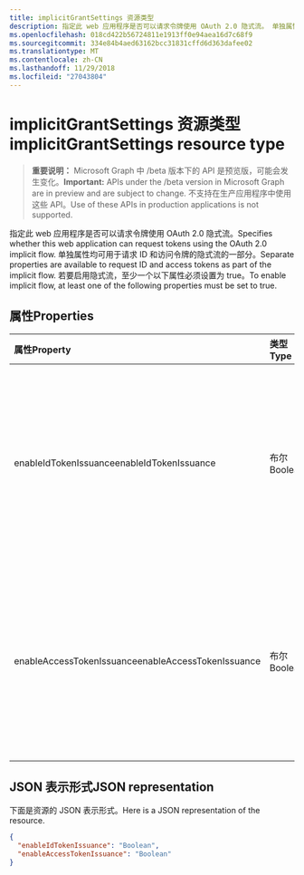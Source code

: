 ```yaml
---
title: implicitGrantSettings 资源类型
description: 指定此 web 应用程序是否可以请求令牌使用 OAuth 2.0 隐式流。 单独属性均可用于请求 ID 和访问令牌的隐式流的一部分。 若要启用隐式流，至少一个以下属性必须设置为 true。
ms.openlocfilehash: 018cd422b56724811e1913ff0e94aea16d7c68f9
ms.sourcegitcommit: 334e84b4aed63162bcc31831cffd6d363dafee02
ms.translationtype: MT
ms.contentlocale: zh-CN
ms.lasthandoff: 11/29/2018
ms.locfileid: "27043804"
---
```

# <a name="implicitgrantsettings-resource-type"></a><span data-ttu-id="36d0e-105">implicitGrantSettings 资源类型</span><span class="sxs-lookup"><span data-stu-id="36d0e-105">implicitGrantSettings resource type</span></span>

> <span data-ttu-id="36d0e-106">**重要说明：** Microsoft Graph 中 /beta 版本下的 API 是预览版，可能会发生变化。</span><span class="sxs-lookup"><span data-stu-id="36d0e-106">**Important:** APIs under the /beta version in Microsoft Graph are in preview and are subject to change.</span></span> <span data-ttu-id="36d0e-107">不支持在生产应用程序中使用这些 API。</span><span class="sxs-lookup"><span data-stu-id="36d0e-107">Use of these APIs in production applications is not supported.</span></span>

<span data-ttu-id="36d0e-108">指定此 web 应用程序是否可以请求令牌使用 OAuth 2.0 隐式流。</span><span class="sxs-lookup"><span data-stu-id="36d0e-108">Specifies whether this web application can request tokens using the OAuth 2.0 implicit flow.</span></span> <span data-ttu-id="36d0e-109">单独属性均可用于请求 ID 和访问令牌的隐式流的一部分。</span><span class="sxs-lookup"><span data-stu-id="36d0e-109">Separate properties are available to request ID and access tokens as part of the implicit flow.</span></span> <span data-ttu-id="36d0e-110">若要启用隐式流，至少一个以下属性必须设置为 true。</span><span class="sxs-lookup"><span data-stu-id="36d0e-110">To enable implicit flow, at least one of the following properties must be set to true.</span></span>

## <a name="properties"></a><span data-ttu-id="36d0e-111">属性</span><span class="sxs-lookup"><span data-stu-id="36d0e-111">Properties</span></span>

| <span data-ttu-id="36d0e-112">属性</span><span class="sxs-lookup"><span data-stu-id="36d0e-112">Property</span></span> | <span data-ttu-id="36d0e-113">类型</span><span class="sxs-lookup"><span data-stu-id="36d0e-113">Type</span></span> | <span data-ttu-id="36d0e-114">说明</span><span class="sxs-lookup"><span data-stu-id="36d0e-114">Description</span></span> |
|:---------|:-----|:------------|
|<span data-ttu-id="36d0e-115">enableIdTokenIssuance</span><span class="sxs-lookup"><span data-stu-id="36d0e-115">enableIdTokenIssuance</span></span>| <span data-ttu-id="36d0e-116">布尔</span><span class="sxs-lookup"><span data-stu-id="36d0e-116">Boolean</span></span> | <span data-ttu-id="36d0e-117">指定此 web 应用程序是否可以请求使用 OAuth 2.0 隐式流 ID 令牌。</span><span class="sxs-lookup"><span data-stu-id="36d0e-117">Specifies whether this web application can request an ID token using the OAuth 2.0 implicit flow.</span></span>|
|<span data-ttu-id="36d0e-118">enableAccessTokenIssuance</span><span class="sxs-lookup"><span data-stu-id="36d0e-118">enableAccessTokenIssuance</span></span>| <span data-ttu-id="36d0e-119">布尔</span><span class="sxs-lookup"><span data-stu-id="36d0e-119">Boolean</span></span> | <span data-ttu-id="36d0e-120">指定此 web 应用程序是否可以请求使用 OAuth 2.0 隐式流访问令牌。</span><span class="sxs-lookup"><span data-stu-id="36d0e-120">Specifies whether this web application can request an access token using the OAuth 2.0 implicit flow.</span></span>|

## <a name="json-representation"></a><span data-ttu-id="36d0e-121">JSON 表示形式</span><span class="sxs-lookup"><span data-stu-id="36d0e-121">JSON representation</span></span>
<span data-ttu-id="36d0e-122">下面是资源的 JSON 表示形式。</span><span class="sxs-lookup"><span data-stu-id="36d0e-122">Here is a JSON representation of the resource.</span></span>

```json
{
  "enableIdTokenIssuance": "Boolean",
  "enableAccessTokenIssuance": "Boolean"
}

```
